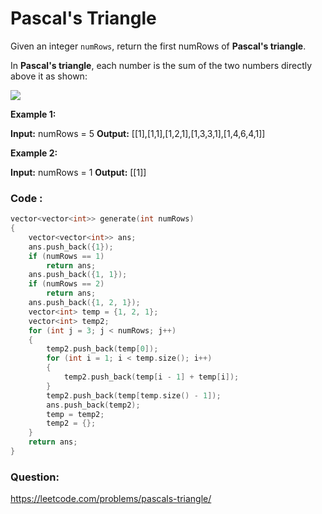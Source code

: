 # Pascal's Triangle

Given an integer `numRows`, return the first numRows of **Pascal's triangle**.

In **Pascal's triangle**, each number is the sum of the two numbers directly above it as shown:

![](pascalTriangleAnimated2.gif)

**Example 1:**

**Input:** numRows = 5
**Output:** [[1],[1,1],[1,2,1],[1,3,3,1],[1,4,6,4,1]]

**Example 2:**

**Input:** numRows = 1
**Output:** [[1]]


### Code :

```C++
vector<vector<int>> generate(int numRows)
{
    vector<vector<int>> ans;
    ans.push_back({1});
    if (numRows == 1)
        return ans;
    ans.push_back({1, 1});
    if (numRows == 2)
        return ans;
    ans.push_back({1, 2, 1});
    vector<int> temp = {1, 2, 1};
    vector<int> temp2;
    for (int j = 3; j < numRows; j++)
    {
        temp2.push_back(temp[0]);
        for (int i = 1; i < temp.size(); i++)
        {
            temp2.push_back(temp[i - 1] + temp[i]);
        }
        temp2.push_back(temp[temp.size() - 1]);
        ans.push_back(temp2);
        temp = temp2;
        temp2 = {};
    }
    return ans;
}
```

### Question:

https://leetcode.com/problems/pascals-triangle/


